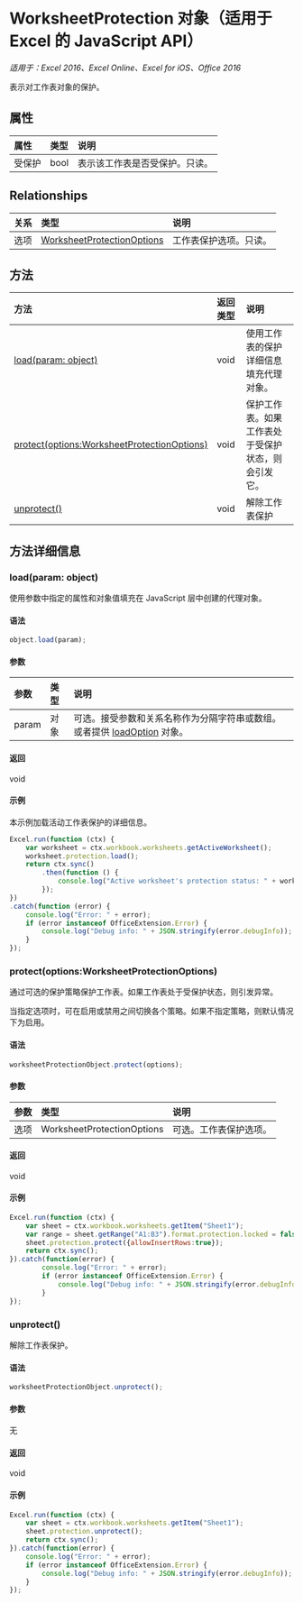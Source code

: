 ﻿# WorksheetProtection 对象（适用于 Excel 的 JavaScript API）

_适用于：Excel 2016、Excel Online、Excel for iOS、Office 2016_

表示对工作表对象的保护。

## 属性

| 属性     | 类型   |说明
|:---------------|:--------|:----------|
|受保护|bool|表示该工作表是否受保护。只读。|

## Relationships
| 关系 | 类型   |说明|
|:---------------|:--------|:----------|
|选项|[WorksheetProtectionOptions](worksheetprotectionoptions.md)|工作表保护选项。只读。|

## 方法

| 方法           | 返回类型    |说明|
|:---------------|:--------|:----------|
|[load(param: object)](#loadparam-object)|void|使用工作表的保护详细信息填充代理对象。|
|[protect(options:WorksheetProtectionOptions)](#protectoptions-worksheetprotectionoptions)|void|保护工作表。如果工作表处于受保护状态，则会引发它。|
|[unprotect()](#unprotect)|void|解除工作表保护|

## 方法详细信息


### load(param: object)
使用参数中指定的属性和对象值填充在 JavaScript 层中创建的代理对象。

#### 语法
```js
object.load(param);
```

#### 参数
| 参数    | 类型   |说明|
|:---------------|:--------|:----------|
|param|对象|可选。接受参数和关系名称作为分隔字符串或数组。或者提供 [loadOption](loadoption.md) 对象。|

#### 返回
void

#### 示例
本示例加载活动工作表保护的详细信息。
```js
Excel.run(function (ctx) {
    var worksheet = ctx.workbook.worksheets.getActiveWorksheet();
    worksheet.protection.load();            
    return ctx.sync()
        .then(function () {
            console.log("Active worksheet's protection status: " + worksheet.protection.protected);
        });
})
.catch(function (error) {
    console.log("Error: " + error);
    if (error instanceof OfficeExtension.Error) {
        console.log("Debug info: " + JSON.stringify(error.debugInfo));
    }
});
```

### protect(options:WorksheetProtectionOptions)
通过可选的保护策略保护工作表。如果工作表处于受保护状态，则引发异常。 

当指定选项时，可在启用或禁用之间切换各个策略。如果不指定策略，则默认情况下为启用。 

#### 语法
```js
worksheetProtectionObject.protect(options);
```

#### 参数
| 参数    | 类型   |说明|
|:---------------|:--------|:----------|
|选项|WorksheetProtectionOptions|可选。工作表保护选项。|


#### 返回
void

#### 示例
```js
Excel.run(function (ctx) { 
    var sheet = ctx.workbook.worksheets.getItem("Sheet1");
    var range = sheet.getRange("A1:B3").format.protection.locked = false;
    sheet.protection.protect({allowInsertRows:true});
    return ctx.sync(); 
}).catch(function(error) {
        console.log("Error: " + error);
        if (error instanceof OfficeExtension.Error) {
            console.log("Debug info: " + JSON.stringify(error.debugInfo));
        }
});

```
### unprotect()
解除工作表保护。 

#### 语法
```js
worksheetProtectionObject.unprotect();
```

#### 参数
无

#### 返回
void

#### 示例
```js
Excel.run(function (ctx) { 
    var sheet = ctx.workbook.worksheets.getItem("Sheet1");  
    sheet.protection.unprotect();
    return ctx.sync(); 
}).catch(function(error) {
    console.log("Error: " + error);
    if (error instanceof OfficeExtension.Error) {
        console.log("Debug info: " + JSON.stringify(error.debugInfo));
    }
});
```